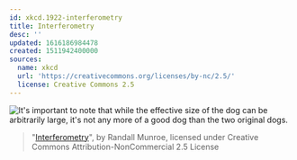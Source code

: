```yaml
---
id: xkcd.1922-interferometry
title: Interferometry
desc: ''
updated: 1616186984478
created: 1511942400000
sources:
  name: xkcd
  url: 'https://creativecommons.org/licenses/by-nc/2.5/'
  license: Creative Commons 2.5
---
```

![It's important to note that while the effective size of the dog can be arbitrarily large, it's not any more of a good dog than the two original dogs.](https://imgs.xkcd.com/comics/interferometry.png)
> "[Interferometry](https://xkcd.com/1922/)", by Randall Munroe, licensed under Creative Commons Attribution-NonCommercial 2.5 License
